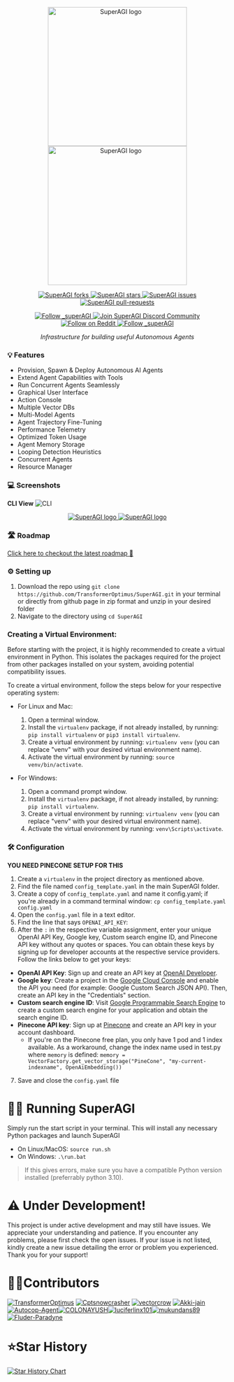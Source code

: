 <p align="center">
  <a href="https://superagi.com//#gh-light-mode-only">
    <img src="https://superagi.com/wp-content/uploads/2023/05/Logo-dark.svg" width="318px" alt="SuperAGI logo" />
  </a>
  <a href="https://superagi.com//#gh-dark-mode-only">
    <img src="https://superagi.com/wp-content/uploads/2023/05/Logo-light.svg" width="318px" alt="SuperAGI logo" />
  </a>
</p>

<p align="center">
<a href="https://github.com/TransformerOptimus/SuperAGI/fork" target="blank">
<img src="https://img.shields.io/github/forks/TransformerOptimus/SuperAGI?style=for-the-badge" alt="SuperAGI forks"/>
</a>
<a href="https://github.com/TransformerOptimus/SuperAGI/stargazers" target="blank">
<img src="https://img.shields.io/github/stars/TransformerOptimus/SuperAGI?style=for-the-badge" alt="SuperAGI stars"/>
</a>
<a href="https://github.com/TransformerOptimus/SuperAGI/issues" target="blank">
<img src="https://img.shields.io/github/issues/TransformerOptimus/SuperAGI?style=for-the-badge" alt="SuperAGI issues"/>
</a>
<a href="https://github.com/TransformerOptimus/SuperAGI/pulls" target="blank">
<img src="https://img.shields.io/github/issues-pr/TransformerOptimus/SuperAGI?style=for-the-badge" alt="SuperAGI pull-requests"/>
</a>
</p>

<p align="center">
<a href="https://twitter.com/_superAGI" target="blank">
<img src="https://img.shields.io/twitter/follow/_superAGI?label=Follow: _superAGI&style=social" alt="Follow _superAGI"/>
</a>

<a href="https://discord.gg/dXbRe5BHJC" target="blank">
<img src="https://img.shields.io/discord/1107593006032355359?label=Join%20SuperAGI&logo=discord&style=social" alt="Join SuperAGI Discord Community"/>
</a>

</a>
<a href="https://www.reddit.com/r/Super_AGI" target="blank">
<img src="https://img.shields.io/reddit/subreddit-subscribers/Super_AGI?label=%2Fr/Super_AGI&style=social" alt="Follow on Reddit"/>
</a>

<a href="https://twitter.com/intent/tweet?text=Create%20autonomous%20agents%20to%20get%20all%20of%20your%20tasks%20done.&url=https://github.com/TransformerOptimus/SuperAGI&hashtags=SuperAGI,AGI,Autonomics,future" target="blank">
<img src="https://img.shields.io/twitter/follow/_superAGI?label=Share Repo on Twitter&style=social" alt="Follow _superAGI"/>
</a>

<p align="center"><i>Infrastructure for building useful Autonomous Agents</i></p>
</p>



### 💡 Features

- Provision, Spawn & Deploy Autonomous AI Agents
- Extend Agent Capabilities with Tools
- Run Concurrent Agents Seamlessly
- Graphical User Interface 
- Action Console
- Multiple Vector DBs
- Multi-Model Agents
- Agent Trajectory Fine-Tuning
- Performance Telemetry
- Optimized Token Usage
- Agent Memory Storage
- Looping Detection Heuristics 
- Concurrent Agents
- Resource Manager

### 💻 Screenshots
**CLI View**
![CLI](https://superagi.co/wp-content/uploads/2023/05/CLI.png)

<p align="center">
  <a href="https://superagi.com//#gh-light-mode-only">
    <img src="https://superagi.com/wp-content/uploads/2023/05/Light-dashboard.png" alt="SuperAGI logo" />
  </a>
  <a href="https://superagi.com//#gh-dark-mode-only">
    <img src="https://superagi.com/wp-content/uploads/2023/05/Dark-Dashboard.png" alt="SuperAGI logo" />
  </a>
</p>


### 🛣 Roadmap
[Click here to checkout the latest roadmap 🔗](https://github.com/users/TransformerOptimus/projects/1)


### ⚙️ Setting up

1. Download the repo using `git clone https://github.com/TransformerOptimus/SuperAGI.git` in your terminal or directly from github page in zip format and unzip in your desired folder
2. Navigate to the directory using `cd SuperAGI`

### Creating a Virtual Environment:
Before starting with the project, it is highly recommended to create a virtual environment in Python. This isolates the packages required for the project from other packages installed on your system, avoiding potential compatibility issues.

  To create a virtual environment, follow the steps below for your respective operating system:

  - For Linux and Mac:
    1. Open a terminal window.
    2. Install the `virtualenv` package, if not already installed, by running: `pip install virtualenv` or `pip3 install virtualenv`.
    3. Create a virtual environment by running: `virtualenv venv` (you can replace "venv" with your desired virtual environment name).
    4. Activate the virtual environment by running: `source venv/bin/activate`.

  - For Windows:
    1. Open a command prompt window.
    2. Install the `virtualenv` package, if not already installed, by running: `pip install virtualenv`.
    3. Create a virtual environment by running: `virtualenv venv` (you can replace "venv" with your desired virtual environment name).
    4. Activate the virtual environment by running: `venv\Scripts\activate`.

### 🛠 Configuration
**YOU NEED PINECONE SETUP FOR THIS**

1. Create a `virtualenv` in the project directory as mentioned above.
2. Find the file named `config_template.yaml` in the main SuperAGI folder.
3. Create a copy of `config_template.yaml` and name it config.yaml; if you're already in a command terminal window: 
`cp config_template.yaml  config.yaml`
4. Open the `config.yaml` file in a text editor.
5. Find the line that says `OPENAI_API_KEY`:
6. After the `:` in the respective variable assignment, enter your unique OpenAI API Key, Google key, Custom search engine ID, and Pinecone API key without any quotes or spaces. You can obtain these keys by signing up for developer accounts at the respective service providers. Follow the links below to get your keys:

- **OpenAI API Key**: Sign up and create an API key at [OpenAI Developer](https://beta.openai.com/signup/).
- **Google key**: Create a project in the [Google Cloud Console](https://console.cloud.google.com/) and enable the API you need (for example: Google Custom Search JSON API). Then, create an API key in the "Credentials" section.
- **Custom search engine ID**: Visit [Google Programmable Search Engine](https://programmablesearchengine.google.com/about/) to create a custom search engine for your application and obtain the search engine ID.
- **Pinecone API key**: Sign up at [Pinecone](https://www.pinecone.io/) and create an API key in your account dashboard.
  * If you're on the Pinecone free plan, you only have 1 pod and 1 index available.  As a workaround, change the index name used in test.py where `memory` is defined: `memory = VectorFactory.get_vector_storage("PineCone", "my-current-indexname", OpenAiEmbedding())`
7. Save and close the `config.yaml` file

# 🏃‍♂️ Running SuperAGI
Simply run the start script in your terminal. This will install any necessary Python packages and launch SuperAGI

* On Linux/MacOS:
`source run.sh`
* On Windows:
`.\run.bat`
> If this gives errors, make sure you have a compatible Python version installed (preferrably python 3.10).

# ⚠️ Under Development!
This project is under active development and may still have issues. We appreciate your understanding and patience. If you encounter any problems, please first check the open issues. If your issue is not listed, kindly create a new issue detailing the error or problem you experienced. Thank you for your support!


# 👩‍💻Contributors
[![TransformerOptimus](https://images.weserv.nl/?url=https://avatars.githubusercontent.com/u/133493246?v=4&w=50&h=50&mask=circle)](https://github.com/TransformerOptimus) [![Cptsnowcrasher](https://images.weserv.nl/?url=https://avatars.githubusercontent.com/u/133322218?v=4&w=50&h=50&mask=circle)](https://github.com/Cptsnowcrasher) [![vectorcrow](https://images.weserv.nl/?url=https://avatars.githubusercontent.com/u/133646556?v=4&w=50&h=50&mask=circle)](https://github.com/vectorcrow) [![Akki-jain](https://images.weserv.nl/?url=https://avatars.githubusercontent.com/u/92881074?v=4&w=50&h=50&mask=circle)](https://github.com/Akki-jain) [![Autocop-Agent](https://images.weserv.nl/?url=https://avatars.githubusercontent.com/u/129729746?v=4&w=50&h=50&mask=circle)](https://github.com/Autocop-Agent)[![COLONAYUSH](https://images.weserv.nl/?url=https://avatars.githubusercontent.com/u/60507126?v=4&w=50&h=50&mask=circle)](https://github.com/COLONAYUSH)[![luciferlinx101](https://images.weserv.nl/?url=https://avatars.githubusercontent.com/u/129729795?v=4&w=50&h=50&mask=circle)](https://github.com/luciferlinx101)[![mukundans89](https://images.weserv.nl/?url=https://avatars.githubusercontent.com/u/101278493?v=4&w=50&h=50&mask=circle)](https://github.com/mukundans89)[![Fluder-Paradyne](https://images.weserv.nl/?url=https://avatars.githubusercontent.com/u/121793617?v=4&w=50&h=50&mask=circle)](https://github.com/Fluder-Paradyne)

# ⭐Star History

[![Star History Chart](https://api.star-history.com/svg?repos=TransformerOptimus/SuperAGI&type=Date)](https://star-history.com/#TransformerOptimus/SuperAGI&Date)
